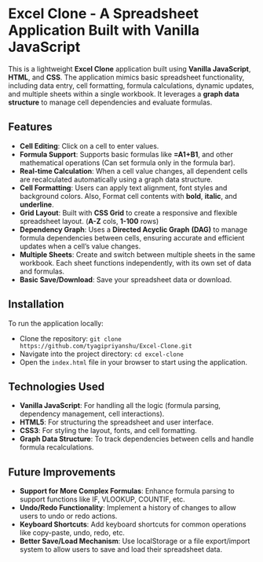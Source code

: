 # Excel Clone - A Spreadsheet Application Built with Vanilla JavaScript
This is a lightweight **Excel Clone** application built using **Vanilla JavaScript**, **HTML**, and **CSS**. The application mimics basic spreadsheet functionality, including data entry, cell formatting, formula calculations, dynamic updates, and multiple sheets within a single workbook. It leverages a **graph data structure** to manage cell dependencies and evaluate formulas.

## Features
* **Cell Editing**: Click on a cell to enter values.
* **Formula Support**: Supports basic formulas like **=A1+B1**, and other mathematical operations (Can set formula only in the formula bar).
* **Real-time Calculation**: When a cell value changes, all dependent cells are recalculated automatically using a graph data structure.
* **Cell Formatting**: Users can apply text alignment, font styles and background colors. Also, Format cell contents with **bold**, **italic**, and **underline**.
* **Grid Layout**: Built with **CSS Grid** to create a responsive and flexible spreadsheet layout. (**A-Z** cols, **1-100** rows)
* **Dependency Graph**: Uses a **Directed Acyclic Graph** **(DAG)** to manage formula dependencies between cells, ensuring accurate and efficient updates when a cell’s value changes.
* **Multiple Sheets**: Create and switch between multiple sheets in the same workbook. Each sheet functions independently, with its own set of data and formulas.
* **Basic Save/Download**: Save your spreadsheet data or download.

## Installation
To run the application locally:
* Clone the repository:
`git clone https://github.com/tyagipriyanshu/Excel-Clone.git`
* Navigate into the project directory:
`cd excel-clone`
* Open the `index.html` file in your browser to start using the application.

## Technologies Used
* **Vanilla JavaScript**: For handling all the logic (formula parsing, dependency management, cell interactions).
* **HTML5**: For structuring the spreadsheet and user interface.
* **CSS3**: For styling the layout, fonts, and cell formatting.
* **Graph Data Structure**: To track dependencies between cells and handle formula recalculations.

## Future Improvements
* **Support for More Complex Formulas**: Enhance formula parsing to support functions like IF, VLOOKUP, COUNTIF, etc.
* **Undo/Redo Functionality**: Implement a history of changes to allow users to undo or redo actions.
* **Keyboard Shortcuts**: Add keyboard shortcuts for common operations like copy-paste, undo, redo, etc.
* **Better Save/Load Mechanism**: Use localStorage or a file export/import system to allow users to save and load their spreadsheet data.
